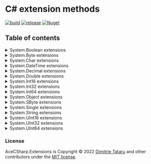 # C# extension methods

[![build](https://github.com/dimitrietataru/ace-csharp-extensions/actions/workflows/build.yml/badge.svg)](https://github.com/dimitrietataru/ace-csharp-extensions/actions/workflows/build.yml)
[![release](https://github.com/dimitrietataru/ace-csharp-extensions/actions/workflows/release.yml/badge.svg)](https://github.com/dimitrietataru/ace-csharp-extensions/actions/workflows/release.yml)
[![Nuget](https://img.shields.io/nuget/v/AceCSharp.Extensions)](https://www.nuget.org/packages/AceCSharp.Extensions)

## Table of contents

<details>
  <summary> System.Boolean extensions </summary>

* ToString
  * [Invariant](https://github.com/dimitrietataru/ace-csharp-extensions/blob/ace/src/Ace.CSharp.Extensions/System.Boolean/Boolean.ToStringInvariant.cs#L5)
  * [Local](https://github.com/dimitrietataru/ace-csharp-extensions/blob/ace/src/Ace.CSharp.Extensions/System.Boolean/Boolean.ToStringLocal.cs#L5)

</details>

<details>
  <summary> System.Byte extensions </summary>

* ToString
  * [Invariant](https://github.com/dimitrietataru/ace-csharp-extensions/blob/ace/src/Ace.CSharp.Extensions/System.Byte/Byte.ToStringInvariant.cs#L5)
  * [Local](https://github.com/dimitrietataru/ace-csharp-extensions/blob/ace/src/Ace.CSharp.Extensions/System.Byte/Byte.ToStringLocal.cs#L5)

</details>

<details>
  <summary> System.Char extensions </summary>

* ToString
  * [Invariant](https://github.com/dimitrietataru/ace-csharp-extensions/blob/ace/src/Ace.CSharp.Extensions/System.Char/Char.ToStringInvariant.cs#L5)
  * [Local](https://github.com/dimitrietataru/ace-csharp-extensions/blob/ace/src/Ace.CSharp.Extensions/System.Char/Char.ToStringLocal.cs#L5)

</details>

<details>
  <summary> System.DateTime extensions </summary>

* ToString
  * [Invariant](https://github.com/dimitrietataru/ace-csharp-extensions/blob/ace/src/Ace.CSharp.Extensions/System.DateTime/DateTime.ToStringInvariant.cs#L5)
  * [Local](https://github.com/dimitrietataru/ace-csharp-extensions/blob/ace/src/Ace.CSharp.Extensions/System.DateTime/DateTime.ToStringLocal.cs#L5)

</details>

<details>
  <summary> System.Decimal extensions </summary>

* ToString
  * [Invariant](https://github.com/dimitrietataru/ace-csharp-extensions/blob/ace/src/Ace.CSharp.Extensions/System.Decimal/Decimal.ToStringInvariant.cs#L5)
  * [Local](https://github.com/dimitrietataru/ace-csharp-extensions/blob/ace/src/Ace.CSharp.Extensions/System.Decimal/Decimal.ToStringLocal.cs#L5)

</details>

<details>
  <summary> System.Double extensions </summary>

* ToString
  * [Invariant](https://github.com/dimitrietataru/ace-csharp-extensions/blob/ace/src/Ace.CSharp.Extensions/System.Double/Double.ToStringInvariant.cs#L5)
  * [Local](https://github.com/dimitrietataru/ace-csharp-extensions/blob/ace/src/Ace.CSharp.Extensions/System.Double/Double.ToStringLocal.cs#L5)

</details>

<details>
  <summary> System.Int16 extensions </summary>

* ToString
  * [Invariant](https://github.com/dimitrietataru/ace-csharp-extensions/blob/ace/src/Ace.CSharp.Extensions/System.Int16/Int16.ToStringInvariant.cs#L5)
  * [Local](https://github.com/dimitrietataru/ace-csharp-extensions/blob/ace/src/Ace.CSharp.Extensions/System.Int16/Int16.ToStringLocal.cs#L5)

</details>

<details>
  <summary> System.Int32 extensions </summary>

* ToString
  * [Invariant](https://github.com/dimitrietataru/ace-csharp-extensions/blob/ace/src/Ace.CSharp.Extensions/System.Int32/Int32.ToStringInvariant.cs#L5)
  * [Local](https://github.com/dimitrietataru/ace-csharp-extensions/blob/ace/src/Ace.CSharp.Extensions/System.Int32/Int32.ToStringLocal.cs#L5)

</details>

<details>
  <summary> System.Int64 extensions </summary>

* ToString
  * [Invariant](https://github.com/dimitrietataru/ace-csharp-extensions/blob/ace/src/Ace.CSharp.Extensions/System.Int64/Int64.ToStringInvariant.cs#L5)
  * [Local](https://github.com/dimitrietataru/ace-csharp-extensions/blob/ace/src/Ace.CSharp.Extensions/System.Int64/Int64.ToStringLocal.cs#L5)

</details>

<details>
  <summary> System.Object extensions </summary>

* To
  * [Boolean](https://github.com/dimitrietataru/ace-csharp-extensions/blob/ace/src/Ace.CSharp.Extensions/System.Object/Object.To.Boolean.cs#L5)
    * [BooleanInvariant](https://github.com/dimitrietataru/ace-csharp-extensions/blob/ace/src/Ace.CSharp.Extensions/System.Object/Object.To.BooleanInvariant.cs#L5)
    * [BooleanLocal](https://github.com/dimitrietataru/ace-csharp-extensions/blob/ace/src/Ace.CSharp.Extensions/System.Object/Object.To.BooleanLocal.cs#L5)
  * [BooleanOrDefault](https://github.com/dimitrietataru/ace-csharp-extensions/blob/ace/src/Ace.CSharp.Extensions/System.Object/Object.To.Boolean.cs#L10)
    * [BooleanOrDefaultInvariant](https://github.com/dimitrietataru/ace-csharp-extensions/blob/ace/src/Ace.CSharp.Extensions/System.Object/Object.To.BooleanInvariant.cs#L10)
    * [BooleanOrDefaultLocal](https://github.com/dimitrietataru/ace-csharp-extensions/blob/ace/src/Ace.CSharp.Extensions/System.Object/Object.To.BooleanLocal.cs#L10)
  * [BooleanOrNull](https://github.com/dimitrietataru/ace-csharp-extensions/blob/ace/src/Ace.CSharp.Extensions/System.Object/Object.To.Boolean.cs#L17)
    * [BooleanOrNullInvariant](https://github.com/dimitrietataru/ace-csharp-extensions/blob/ace/src/Ace.CSharp.Extensions/System.Object/Object.To.BooleanInvariant.cs#L15)
    * [BooleanOrNullLocal](https://github.com/dimitrietataru/ace-csharp-extensions/blob/ace/src/Ace.CSharp.Extensions/System.Object/Object.To.BooleanLocal.cs#L15)
  * [Byte](https://github.com/dimitrietataru/ace-csharp-extensions/blob/ace/src/Ace.CSharp.Extensions/System.Object/Object.To.Byte.cs#L5)
    * [ByteInvariant](https://github.com/dimitrietataru/ace-csharp-extensions/blob/ace/src/Ace.CSharp.Extensions/System.Object/Object.To.ByteInvariant.cs#L5)
    * [ByteLocal](https://github.com/dimitrietataru/ace-csharp-extensions/blob/ace/src/Ace.CSharp.Extensions/System.Object/Object.To.ByteLocal.cs#L5)
  * [ByteOrDefault](https://github.com/dimitrietataru/ace-csharp-extensions/blob/ace/src/Ace.CSharp.Extensions/System.Object/Object.To.Byte.cs#L10)
    * [ByteOrDefaultInvariant](https://github.com/dimitrietataru/ace-csharp-extensions/blob/ace/src/Ace.CSharp.Extensions/System.Object/Object.To.ByteInvariant.cs#L10)
    * [ByteOrDefaultLocal](https://github.com/dimitrietataru/ace-csharp-extensions/blob/ace/src/Ace.CSharp.Extensions/System.Object/Object.To.ByteLocal.cs#L10)
  * [ByteOrNull](https://github.com/dimitrietataru/ace-csharp-extensions/blob/ace/src/Ace.CSharp.Extensions/System.Object/Object.To.Byte.cs#L17)
    * [ByteOrNullInvariant](https://github.com/dimitrietataru/ace-csharp-extensions/blob/ace/src/Ace.CSharp.Extensions/System.Object/Object.To.ByteInvariant.cs#L15)
    * [ByteOrNullLocal](https://github.com/dimitrietataru/ace-csharp-extensions/blob/ace/src/Ace.CSharp.Extensions/System.Object/Object.To.ByteLocal.cs#L15)
  * [Char](https://github.com/dimitrietataru/ace-csharp-extensions/blob/ace/src/Ace.CSharp.Extensions/System.Object/Object.To.Char.cs#L5)
    * [CharInvariant](https://github.com/dimitrietataru/ace-csharp-extensions/blob/ace/src/Ace.CSharp.Extensions/System.Object/Object.To.CharInvariant.cs#L5)
    * [CharLocal](https://github.com/dimitrietataru/ace-csharp-extensions/blob/ace/src/Ace.CSharp.Extensions/System.Object/Object.To.CharLocal.cs#L5)
  * [CharOrDefault](https://github.com/dimitrietataru/ace-csharp-extensions/blob/ace/src/Ace.CSharp.Extensions/System.Object/Object.To.Char.cs#L10)
    * [CharOrDefaultInvariant](https://github.com/dimitrietataru/ace-csharp-extensions/blob/ace/src/Ace.CSharp.Extensions/System.Object/Object.To.CharInvariant.cs#L10)
    * [CharOrDefaultLocal](https://github.com/dimitrietataru/ace-csharp-extensions/blob/ace/src/Ace.CSharp.Extensions/System.Object/Object.To.CharLocal.cs#L10)
  * [CharOrNull](https://github.com/dimitrietataru/ace-csharp-extensions/blob/ace/src/Ace.CSharp.Extensions/System.Object/Object.To.Char.cs#L17)
    * [CharOrNullInvariant](https://github.com/dimitrietataru/ace-csharp-extensions/blob/ace/src/Ace.CSharp.Extensions/System.Object/Object.To.CharInvariant.cs#L15)
    * [CharOrNullLocal](https://github.com/dimitrietataru/ace-csharp-extensions/blob/ace/src/Ace.CSharp.Extensions/System.Object/Object.To.CharLocal.cs#L15)
  * [DateTime](https://github.com/dimitrietataru/ace-csharp-extensions/blob/ace/src/Ace.CSharp.Extensions/System.Object/Object.To.DateTime.cs#L5)
    * [DateTimeInvariant](https://github.com/dimitrietataru/ace-csharp-extensions/blob/ace/src/Ace.CSharp.Extensions/System.Object/Object.To.DateTimeInvariant.cs#L5)
    * [DateTimeLocal](https://github.com/dimitrietataru/ace-csharp-extensions/blob/ace/src/Ace.CSharp.Extensions/System.Object/Object.To.DateTimeLocal.cs#L5)
  * [DateTimeOrDefault](https://github.com/dimitrietataru/ace-csharp-extensions/blob/ace/src/Ace.CSharp.Extensions/System.Object/Object.To.DateTime.cs#L10)
    * [DateTimeOrDefaultInvariant](https://github.com/dimitrietataru/ace-csharp-extensions/blob/ace/src/Ace.CSharp.Extensions/System.Object/Object.To.DateTimeInvariant.cs#L10)
    * [DateTimeOrDefaultLocal](https://github.com/dimitrietataru/ace-csharp-extensions/blob/ace/src/Ace.CSharp.Extensions/System.Object/Object.To.DateTimeLocal.cs#L10)
  * [DateTimeOrNull](https://github.com/dimitrietataru/ace-csharp-extensions/blob/ace/src/Ace.CSharp.Extensions/System.Object/Object.To.DateTime.cs#L17)
    * [DateTimeOrNullInvariant](https://github.com/dimitrietataru/ace-csharp-extensions/blob/ace/src/Ace.CSharp.Extensions/System.Object/Object.To.DateTimeInvariant.cs#L15)
    * [DateTimeOrNullLocal](https://github.com/dimitrietataru/ace-csharp-extensions/blob/ace/src/Ace.CSharp.Extensions/System.Object/Object.To.DateTimeLocal.cs#L15)
  * [Decimal](https://github.com/dimitrietataru/ace-csharp-extensions/blob/ace/src/Ace.CSharp.Extensions/System.Object/Object.To.Decimal.cs#L5)
    * [DecimalInvariant](https://github.com/dimitrietataru/ace-csharp-extensions/blob/ace/src/Ace.CSharp.Extensions/System.Object/Object.To.DecimalInvariant.cs#L5)
    * [DecimalLocal](https://github.com/dimitrietataru/ace-csharp-extensions/blob/ace/src/Ace.CSharp.Extensions/System.Object/Object.To.DecimalLocal.cs#L5)
  * [DecimalOrDefault](https://github.com/dimitrietataru/ace-csharp-extensions/blob/ace/src/Ace.CSharp.Extensions/System.Object/Object.To.Decimal.cs#L10)
    * [DecimalOrDefaultInvariant](https://github.com/dimitrietataru/ace-csharp-extensions/blob/ace/src/Ace.CSharp.Extensions/System.Object/Object.To.DecimalInvariant.cs#L10)
    * [DecimalOrDefaultLocal](https://github.com/dimitrietataru/ace-csharp-extensions/blob/ace/src/Ace.CSharp.Extensions/System.Object/Object.To.DecimalLocal.cs#L10)
  * [DecimalOrNull](https://github.com/dimitrietataru/ace-csharp-extensions/blob/ace/src/Ace.CSharp.Extensions/System.Object/Object.To.Decimal.cs#L17)
    * [DecimalOrNullInvariant](https://github.com/dimitrietataru/ace-csharp-extensions/blob/ace/src/Ace.CSharp.Extensions/System.Object/Object.To.DecimalInvariant.cs#L15)
    * [DecimalOrNullLocal](https://github.com/dimitrietataru/ace-csharp-extensions/blob/ace/src/Ace.CSharp.Extensions/System.Object/Object.To.DecimalLocal.cs#L15)
  * [Double](https://github.com/dimitrietataru/ace-csharp-extensions/blob/ace/src/Ace.CSharp.Extensions/System.Object/Object.To.Double.cs#L5)
    * [DoubleInvariant](https://github.com/dimitrietataru/ace-csharp-extensions/blob/ace/src/Ace.CSharp.Extensions/System.Object/Object.To.DoubleInvariant.cs#L5)
    * [DoubleLocal](https://github.com/dimitrietataru/ace-csharp-extensions/blob/ace/src/Ace.CSharp.Extensions/System.Object/Object.To.DoubleLocal.cs#L5)
  * [DoubleOrDefault](https://github.com/dimitrietataru/ace-csharp-extensions/blob/ace/src/Ace.CSharp.Extensions/System.Object/Object.To.Double.cs#L10)
    * [DoubleOrDefaultInvariant](https://github.com/dimitrietataru/ace-csharp-extensions/blob/ace/src/Ace.CSharp.Extensions/System.Object/Object.To.DoubleInvariant.cs#L10)
    * [DoubleOrDefaultLocal](https://github.com/dimitrietataru/ace-csharp-extensions/blob/ace/src/Ace.CSharp.Extensions/System.Object/Object.To.DoubleLocal.cs#L10)
  * [DoubleOrNull](https://github.com/dimitrietataru/ace-csharp-extensions/blob/ace/src/Ace.CSharp.Extensions/System.Object/Object.To.Double.cs#L17)
    * [DoubleOrNullInvariant](https://github.com/dimitrietataru/ace-csharp-extensions/blob/ace/src/Ace.CSharp.Extensions/System.Object/Object.To.DoubleInvariant.cs#L15)
    * [DoubleOrNullLocal](https://github.com/dimitrietataru/ace-csharp-extensions/blob/ace/src/Ace.CSharp.Extensions/System.Object/Object.To.DoubleLocal.cs#L15)
  * [Int16](https://github.com/dimitrietataru/ace-csharp-extensions/blob/ace/src/Ace.CSharp.Extensions/System.Object/Object.To.Int16.cs#L5)
    * [Int16Invariant](https://github.com/dimitrietataru/ace-csharp-extensions/blob/ace/src/Ace.CSharp.Extensions/System.Object/Object.To.Int16Invariant.cs#L5)
    * [Int16Local](https://github.com/dimitrietataru/ace-csharp-extensions/blob/ace/src/Ace.CSharp.Extensions/System.Object/Object.To.Int16Local.cs#L5)
  * [Int16OrDefault](https://github.com/dimitrietataru/ace-csharp-extensions/blob/ace/src/Ace.CSharp.Extensions/System.Object/Object.To.Int16.cs#L10)
    * [Int16OrDefaultInvariant](https://github.com/dimitrietataru/ace-csharp-extensions/blob/ace/src/Ace.CSharp.Extensions/System.Object/Object.To.Int16Invariant.cs#L10)
    * [Int16OrDefaultLocal](https://github.com/dimitrietataru/ace-csharp-extensions/blob/ace/src/Ace.CSharp.Extensions/System.Object/Object.To.Int16Local.cs#L10)
  * [Int16OrNull](https://github.com/dimitrietataru/ace-csharp-extensions/blob/ace/src/Ace.CSharp.Extensions/System.Object/Object.To.Int16.cs#L17)
    * [Int16OrNullInvariant](https://github.com/dimitrietataru/ace-csharp-extensions/blob/ace/src/Ace.CSharp.Extensions/System.Object/Object.To.Int16Invariant.cs#L15)
    * [Int16OrNullLocal](https://github.com/dimitrietataru/ace-csharp-extensions/blob/ace/src/Ace.CSharp.Extensions/System.Object/Object.To.Int16Local.cs#L15)
  * [Int32](https://github.com/dimitrietataru/ace-csharp-extensions/blob/ace/src/Ace.CSharp.Extensions/System.Object/Object.To.Int32.cs#L5)
    * [Int32Invariant](https://github.com/dimitrietataru/ace-csharp-extensions/blob/ace/src/Ace.CSharp.Extensions/System.Object/Object.To.Int32Invariant.cs#L5)
    * [Int32Local](https://github.com/dimitrietataru/ace-csharp-extensions/blob/ace/src/Ace.CSharp.Extensions/System.Object/Object.To.Int32Local.cs#L5)
  * [Int32OrDefault](https://github.com/dimitrietataru/ace-csharp-extensions/blob/ace/src/Ace.CSharp.Extensions/System.Object/Object.To.Int32.cs#L10)
    * [Int32OrDefaultInvariant](https://github.com/dimitrietataru/ace-csharp-extensions/blob/ace/src/Ace.CSharp.Extensions/System.Object/Object.To.Int32Invariant.cs#L10)
    * [Int32OrDefaultLocal](https://github.com/dimitrietataru/ace-csharp-extensions/blob/ace/src/Ace.CSharp.Extensions/System.Object/Object.To.Int32Local.cs#L10)
  * [Int32OrNull](https://github.com/dimitrietataru/ace-csharp-extensions/blob/ace/src/Ace.CSharp.Extensions/System.Object/Object.To.Int32.cs#L17)
    * [Int32OrNullInvariant](https://github.com/dimitrietataru/ace-csharp-extensions/blob/ace/src/Ace.CSharp.Extensions/System.Object/Object.To.Int32Invariant.cs#L15)
    * [Int32OrNullLocal](https://github.com/dimitrietataru/ace-csharp-extensions/blob/ace/src/Ace.CSharp.Extensions/System.Object/Object.To.Int32Local.cs#L15)
  * [Int64](https://github.com/dimitrietataru/ace-csharp-extensions/blob/ace/src/Ace.CSharp.Extensions/System.Object/Object.To.Int64.cs#L5)
    * [Int64Invariant](https://github.com/dimitrietataru/ace-csharp-extensions/blob/ace/src/Ace.CSharp.Extensions/System.Object/Object.To.Int64Invariant.cs#L5)
    * [Int64Local](https://github.com/dimitrietataru/ace-csharp-extensions/blob/ace/src/Ace.CSharp.Extensions/System.Object/Object.To.Int64Local.cs#L5)
  * [Int64OrDefault](https://github.com/dimitrietataru/ace-csharp-extensions/blob/ace/src/Ace.CSharp.Extensions/System.Object/Object.To.Int64.cs#L10)
    * [Int64OrDefaultInvariant](https://github.com/dimitrietataru/ace-csharp-extensions/blob/ace/src/Ace.CSharp.Extensions/System.Object/Object.To.Int64Invariant.cs#L10)
    * [Int64OrDefaultLocal](https://github.com/dimitrietataru/ace-csharp-extensions/blob/ace/src/Ace.CSharp.Extensions/System.Object/Object.To.Int64Local.cs#L10)
  * [Int64OrNull](https://github.com/dimitrietataru/ace-csharp-extensions/blob/ace/src/Ace.CSharp.Extensions/System.Object/Object.To.Int64.cs#L17)
    * [Int64OrNullInvariant](https://github.com/dimitrietataru/ace-csharp-extensions/blob/ace/src/Ace.CSharp.Extensions/System.Object/Object.To.Int64Invariant.cs#L15)
    * [Int64OrNullLocal](https://github.com/dimitrietataru/ace-csharp-extensions/blob/ace/src/Ace.CSharp.Extensions/System.Object/Object.To.Int64Local.cs#L15)
  * [SByte](https://github.com/dimitrietataru/ace-csharp-extensions/blob/ace/src/Ace.CSharp.Extensions/System.Object/Object.To.SByte.cs#L5)
    * [SByteInvariant](https://github.com/dimitrietataru/ace-csharp-extensions/blob/ace/src/Ace.CSharp.Extensions/System.Object/Object.To.SByteInvariant.cs#L5)
    * [SByteLocal](https://github.com/dimitrietataru/ace-csharp-extensions/blob/ace/src/Ace.CSharp.Extensions/System.Object/Object.To.SByteLocal.cs#L5)
  * [SByteOrDefault](https://github.com/dimitrietataru/ace-csharp-extensions/blob/ace/src/Ace.CSharp.Extensions/System.Object/Object.To.SByte.cs#L10)
    * [SByteOrDefaultInvariant](https://github.com/dimitrietataru/ace-csharp-extensions/blob/ace/src/Ace.CSharp.Extensions/System.Object/Object.To.SByteInvariant.cs#L10)
    * [SByteOrDefaultLocal](https://github.com/dimitrietataru/ace-csharp-extensions/blob/ace/src/Ace.CSharp.Extensions/System.Object/Object.To.SByteLocal.cs#L10)
  * [SByteOrNull](https://github.com/dimitrietataru/ace-csharp-extensions/blob/ace/src/Ace.CSharp.Extensions/System.Object/Object.To.SByte.cs#L17)
    * [SByteOrNullInvariant](https://github.com/dimitrietataru/ace-csharp-extensions/blob/ace/src/Ace.CSharp.Extensions/System.Object/Object.To.SByteInvariant.cs#L15)
    * [SByteOrNullLocal](https://github.com/dimitrietataru/ace-csharp-extensions/blob/ace/src/Ace.CSharp.Extensions/System.Object/Object.To.SByteLocal.cs#L15)
  * [Single](https://github.com/dimitrietataru/ace-csharp-extensions/blob/ace/src/Ace.CSharp.Extensions/System.Object/Object.To.Single.cs#L5)
    * [SingleInvariant](https://github.com/dimitrietataru/ace-csharp-extensions/blob/ace/src/Ace.CSharp.Extensions/System.Object/Object.To.SingleInvariant.cs#L5)
    * [SingleLocal](https://github.com/dimitrietataru/ace-csharp-extensions/blob/ace/src/Ace.CSharp.Extensions/System.Object/Object.To.SingleLocal.cs#L5)
  * [SingleOrDefault](https://github.com/dimitrietataru/ace-csharp-extensions/blob/ace/src/Ace.CSharp.Extensions/System.Object/Object.To.Single.cs#L10)
    * [SingleOrDefaultInvariant](https://github.com/dimitrietataru/ace-csharp-extensions/blob/ace/src/Ace.CSharp.Extensions/System.Object/Object.To.SingleInvariant.cs#L10)
    * [SingleOrDefaultLocal](https://github.com/dimitrietataru/ace-csharp-extensions/blob/ace/src/Ace.CSharp.Extensions/System.Object/Object.To.SingleLocal.cs#L10)
  * [SingleOrNull](https://github.com/dimitrietataru/ace-csharp-extensions/blob/ace/src/Ace.CSharp.Extensions/System.Object/Object.To.Single.cs#L17)
    * [SingleOrNullInvariant](https://github.com/dimitrietataru/ace-csharp-extensions/blob/ace/src/Ace.CSharp.Extensions/System.Object/Object.To.SingleInvariant.cs#L15)
    * [SingleOrNullLocal](https://github.com/dimitrietataru/ace-csharp-extensions/blob/ace/src/Ace.CSharp.Extensions/System.Object/Object.To.SingleLocal.cs#L15)
  * [UInt16](https://github.com/dimitrietataru/ace-csharp-extensions/blob/ace/src/Ace.CSharp.Extensions/System.Object/Object.To.UInt16.cs#L5)
    * [UInt16Invariant](https://github.com/dimitrietataru/ace-csharp-extensions/blob/ace/src/Ace.CSharp.Extensions/System.Object/Object.To.UInt16Invariant.cs#L5)
    * [UInt16Local](https://github.com/dimitrietataru/ace-csharp-extensions/blob/ace/src/Ace.CSharp.Extensions/System.Object/Object.To.UInt16Local.cs#L5)
  * [UInt16OrDefault](https://github.com/dimitrietataru/ace-csharp-extensions/blob/ace/src/Ace.CSharp.Extensions/System.Object/Object.To.UInt16.cs#L10)
    * [UInt16OrDefaultInvariant](https://github.com/dimitrietataru/ace-csharp-extensions/blob/ace/src/Ace.CSharp.Extensions/System.Object/Object.To.UInt16Invariant.cs#L10)
    * [UInt16OrDefaultLocal](https://github.com/dimitrietataru/ace-csharp-extensions/blob/ace/src/Ace.CSharp.Extensions/System.Object/Object.To.UInt16Local.cs#L10)
  * [UInt16OrNull](https://github.com/dimitrietataru/ace-csharp-extensions/blob/ace/src/Ace.CSharp.Extensions/System.Object/Object.To.UInt16.cs#L17)
    * [UInt16OrNullInvariant](https://github.com/dimitrietataru/ace-csharp-extensions/blob/ace/src/Ace.CSharp.Extensions/System.Object/Object.To.UInt16Invariant.cs#L15)
    * [UInt16OrNullLocal](https://github.com/dimitrietataru/ace-csharp-extensions/blob/ace/src/Ace.CSharp.Extensions/System.Object/Object.To.UInt16Local.cs#L15)
  * [UInt32](https://github.com/dimitrietataru/ace-csharp-extensions/blob/ace/src/Ace.CSharp.Extensions/System.Object/Object.To.UInt32.cs#L5)
    * [UInt32Invariant](https://github.com/dimitrietataru/ace-csharp-extensions/blob/ace/src/Ace.CSharp.Extensions/System.Object/Object.To.UInt32Invariant.cs#L5)
    * [UInt32Local](https://github.com/dimitrietataru/ace-csharp-extensions/blob/ace/src/Ace.CSharp.Extensions/System.Object/Object.To.UInt32Local.cs#L5)
  * [UInt32OrDefault](https://github.com/dimitrietataru/ace-csharp-extensions/blob/ace/src/Ace.CSharp.Extensions/System.Object/Object.To.UInt32.cs#L10)
    * [UInt32OrDefaultInvariant](https://github.com/dimitrietataru/ace-csharp-extensions/blob/ace/src/Ace.CSharp.Extensions/System.Object/Object.To.UInt32Invariant.cs#L10)
    * [UInt32OrDefaultLocal](https://github.com/dimitrietataru/ace-csharp-extensions/blob/ace/src/Ace.CSharp.Extensions/System.Object/Object.To.UInt32Local.cs#L10)
  * [UInt32OrNull](https://github.com/dimitrietataru/ace-csharp-extensions/blob/ace/src/Ace.CSharp.Extensions/System.Object/Object.To.UInt32.cs#L17)
    * [UInt32OrNullInvariant](https://github.com/dimitrietataru/ace-csharp-extensions/blob/ace/src/Ace.CSharp.Extensions/System.Object/Object.To.UInt32Invariant.cs#L15)
    * [UInt32OrNullLocal](https://github.com/dimitrietataru/ace-csharp-extensions/blob/ace/src/Ace.CSharp.Extensions/System.Object/Object.To.UInt32Local.cs#L15)
  * [UInt64](https://github.com/dimitrietataru/ace-csharp-extensions/blob/ace/src/Ace.CSharp.Extensions/System.Object/Object.To.UInt64.cs#L5)
    * [UInt64Invariant](https://github.com/dimitrietataru/ace-csharp-extensions/blob/ace/src/Ace.CSharp.Extensions/System.Object/Object.To.UInt64Invariant.cs#L5)
    * [UInt64Local](https://github.com/dimitrietataru/ace-csharp-extensions/blob/ace/src/Ace.CSharp.Extensions/System.Object/Object.To.UInt64Local.cs#L5)
  * [UInt64OrDefault](https://github.com/dimitrietataru/ace-csharp-extensions/blob/ace/src/Ace.CSharp.Extensions/System.Object/Object.To.UInt64.cs#L10)
    * [UInt64OrDefaultInvariant](https://github.com/dimitrietataru/ace-csharp-extensions/blob/ace/src/Ace.CSharp.Extensions/System.Object/Object.To.UInt64Invariant.cs#L10)
    * [UInt64OrDefaultLocal](https://github.com/dimitrietataru/ace-csharp-extensions/blob/ace/src/Ace.CSharp.Extensions/System.Object/Object.To.UInt64Local.cs#L10)
  * [UInt64OrNull](https://github.com/dimitrietataru/ace-csharp-extensions/blob/ace/src/Ace.CSharp.Extensions/System.Object/Object.To.UInt64.cs#L17)
    * [UInt64OrNullInvariant](https://github.com/dimitrietataru/ace-csharp-extensions/blob/ace/src/Ace.CSharp.Extensions/System.Object/Object.To.UInt64Invariant.cs#L15)
    * [UInt64OrNullLocal](https://github.com/dimitrietataru/ace-csharp-extensions/blob/ace/src/Ace.CSharp.Extensions/System.Object/Object.To.UInt64Local.cs#L15)
</details>

<details>
  <summary> System.SByte extensions </summary>

* ToString
  * [Invariant](https://github.com/dimitrietataru/ace-csharp-extensions/blob/ace/src/Ace.CSharp.Extensions/System.SByte/SByte.ToStringInvariant.cs#L5)
  * [Local](https://github.com/dimitrietataru/ace-csharp-extensions/blob/ace/src/Ace.CSharp.Extensions/System.SByte/SByte.ToStringLocal.cs#L5)

</details>

<details>
  <summary> System.Single extensions </summary>

* ToString
  * [Invariant](https://github.com/dimitrietataru/ace-csharp-extensions/blob/ace/src/Ace.CSharp.Extensions/System.Single/Single.ToStringInvariant.cs#L5)
  * [Local](https://github.com/dimitrietataru/ace-csharp-extensions/blob/ace/src/Ace.CSharp.Extensions/System.Single/Single.ToStringLocal.cs#L5)

</details>

<details>
  <summary> System.String extensions </summary>

* Contains
  * [Ordinal](https://github.com/dimitrietataru/ace-csharp-extensions/blob/ace/src/Ace.CSharp.Extensions/System.String/String.ContainsOrdinal.cs#L5)
  * [OrdinalIgnoreCase](https://github.com/dimitrietataru/ace-csharp-extensions/blob/ace/src/Ace.CSharp.Extensions/System.String/String.ContainsOrdinalIgnoreCase.cs#L5)
* EndsWith
  * [Ordinal](https://github.com/dimitrietataru/ace-csharp-extensions/blob/ace/src/Ace.CSharp.Extensions/System.String/String.EndsWithOrdinal.cs#L5)
  * [OrdinalIgnoreCase](https://github.com/dimitrietataru/ace-csharp-extensions/blob/ace/src/Ace.CSharp.Extensions/System.String/String.EndsWithOrdinalIgnoreCase.cs#L5)
* Equals
  * [Ordinal](https://github.com/dimitrietataru/ace-csharp-extensions/blob/ace/src/Ace.CSharp.Extensions/System.String/String.EqualsOrdinal.cs#L5)
  * [OrdinalIgnoreCase](https://github.com/dimitrietataru/ace-csharp-extensions/blob/ace/src/Ace.CSharp.Extensions/System.String/String.EqualsOrdinalIgnoreCase.cs#L5)
* Format
  * [Invariant](https://github.com/dimitrietataru/ace-csharp-extensions/blob/ace/src/Ace.CSharp.Extensions/System.String/String.FormatInvariant.cs#L5)
  * [Local](https://github.com/dimitrietataru/ace-csharp-extensions/blob/ace/src/Ace.CSharp.Extensions/System.String/String.FormatLocal.cs#L5)
* IndexOf
  * [Ordinal](https://github.com/dimitrietataru/ace-csharp-extensions/blob/ace/src/Ace.CSharp.Extensions/System.String/String.IndexOfOrdinal.cs#L5)
  * [OrdinalIgnoreCase](https://github.com/dimitrietataru/ace-csharp-extensions/blob/ace/src/Ace.CSharp.Extensions/System.String/String.IndexOfOrdinalIgnoreCase.cs#L5)
* Replace
  * [Ordinal](https://github.com/dimitrietataru/ace-csharp-extensions/blob/ace/src/Ace.CSharp.Extensions/System.String/String.ReplaceOrdinal.cs#L5)
  * [OrdinalIgnoreCase](https://github.com/dimitrietataru/ace-csharp-extensions/blob/ace/src/Ace.CSharp.Extensions/System.String/String.ReplaceOrdinalIgnoreCase.cs#L5)
* StartsWith
  * [Ordinal](https://github.com/dimitrietataru/ace-csharp-extensions/blob/ace/src/Ace.CSharp.Extensions/System.String/String.StartsWithOrdinal.cs#L5)
  * [OrdinalIgnoreCase](https://github.com/dimitrietataru/ace-csharp-extensions/blob/ace/src/Ace.CSharp.Extensions/System.String/String.StartsWithOrdinalIgnoreCase.cs#L5)
* To
  * [Boolean](https://github.com/dimitrietataru/ace-csharp-extensions/blob/ace/src/Ace.CSharp.Extensions/System.String/String.To.Boolean.cs#L5)
    * [BooleanInvariant](https://github.com/dimitrietataru/ace-csharp-extensions/blob/ace/src/Ace.CSharp.Extensions/System.String/String.To.BooleanInvariant.cs#L5)
    * [BooleanLocal](https://github.com/dimitrietataru/ace-csharp-extensions/blob/ace/src/Ace.CSharp.Extensions/System.String/String.To.BooleanLocal.cs#L5)
  * [BooleanOrDefault](https://github.com/dimitrietataru/ace-csharp-extensions/blob/ace/src/Ace.CSharp.Extensions/System.String/String.To.Boolean.cs#L10)
    * [BooleanOrDefaultInvariant](https://github.com/dimitrietataru/ace-csharp-extensions/blob/ace/src/Ace.CSharp.Extensions/System.String/String.To.BooleanInvariant.cs#L10)
    * [BooleanOrDefaultLocal](https://github.com/dimitrietataru/ace-csharp-extensions/blob/ace/src/Ace.CSharp.Extensions/System.String/String.To.BooleanLocal.cs#L10)
  * [BooleanOrNull](https://github.com/dimitrietataru/ace-csharp-extensions/blob/ace/src/Ace.CSharp.Extensions/System.String/String.To.Boolean.cs#L17)
    * [BooleanOrNullInvariant](https://github.com/dimitrietataru/ace-csharp-extensions/blob/ace/src/Ace.CSharp.Extensions/System.String/String.To.BooleanInvariant.cs#L15)
    * [BooleanOrNullLocal](https://github.com/dimitrietataru/ace-csharp-extensions/blob/ace/src/Ace.CSharp.Extensions/System.String/String.To.BooleanLocal.cs#L15)
  * [Byte](https://github.com/dimitrietataru/ace-csharp-extensions/blob/ace/src/Ace.CSharp.Extensions/System.String/String.To.Byte.cs#L5)
    * [ByteInvariant](https://github.com/dimitrietataru/ace-csharp-extensions/blob/ace/src/Ace.CSharp.Extensions/System.String/String.To.ByteInvariant.cs#L5)
    * [ByteLocal](https://github.com/dimitrietataru/ace-csharp-extensions/blob/ace/src/Ace.CSharp.Extensions/System.String/String.To.ByteLocal.cs#L5)
  * [ByteOrDefault](https://github.com/dimitrietataru/ace-csharp-extensions/blob/ace/src/Ace.CSharp.Extensions/System.String/String.To.Byte.cs#L10)
    * [ByteOrDefaultInvariant](https://github.com/dimitrietataru/ace-csharp-extensions/blob/ace/src/Ace.CSharp.Extensions/System.String/String.To.ByteInvariant.cs#L10)
    * [ByteOrDefaultLocal](https://github.com/dimitrietataru/ace-csharp-extensions/blob/ace/src/Ace.CSharp.Extensions/System.String/String.To.ByteLocal.cs#L10)
  * [ByteOrNull](https://github.com/dimitrietataru/ace-csharp-extensions/blob/ace/src/Ace.CSharp.Extensions/System.String/String.To.Byte.cs#L17)
    * [ByteOrNullInvariant](https://github.com/dimitrietataru/ace-csharp-extensions/blob/ace/src/Ace.CSharp.Extensions/System.String/String.To.ByteInvariant.cs#L15)
    * [ByteOrNullLocal](https://github.com/dimitrietataru/ace-csharp-extensions/blob/ace/src/Ace.CSharp.Extensions/System.String/String.To.ByteLocal.cs#L15)
  * [Char](https://github.com/dimitrietataru/ace-csharp-extensions/blob/ace/src/Ace.CSharp.Extensions/System.String/String.To.Char.cs#L5)
    * [CharInvariant](https://github.com/dimitrietataru/ace-csharp-extensions/blob/ace/src/Ace.CSharp.Extensions/System.String/String.To.CharInvariant.cs#L5)
    * [CharLocal](https://github.com/dimitrietataru/ace-csharp-extensions/blob/ace/src/Ace.CSharp.Extensions/System.String/String.To.CharLocal.cs#L5)
  * [CharOrDefault](https://github.com/dimitrietataru/ace-csharp-extensions/blob/ace/src/Ace.CSharp.Extensions/System.String/String.To.Char.cs#L10)
    * [CharOrDefaultInvariant](https://github.com/dimitrietataru/ace-csharp-extensions/blob/ace/src/Ace.CSharp.Extensions/System.String/String.To.CharInvariant.cs#L10)
    * [CharOrDefaultLocal](https://github.com/dimitrietataru/ace-csharp-extensions/blob/ace/src/Ace.CSharp.Extensions/System.String/String.To.CharLocal.cs#L10)
  * [CharOrNull](https://github.com/dimitrietataru/ace-csharp-extensions/blob/ace/src/Ace.CSharp.Extensions/System.String/String.To.Char.cs#L17)
    * [CharOrNullInvariant](https://github.com/dimitrietataru/ace-csharp-extensions/blob/ace/src/Ace.CSharp.Extensions/System.String/String.To.CharInvariant.cs#L15)
    * [CharOrNullLocal](https://github.com/dimitrietataru/ace-csharp-extensions/blob/ace/src/Ace.CSharp.Extensions/System.String/String.To.CharLocal.cs#L15)
  * [DateTime](https://github.com/dimitrietataru/ace-csharp-extensions/blob/ace/src/Ace.CSharp.Extensions/System.String/String.To.DateTime.cs#L5)
    * [DateTimeInvariant](https://github.com/dimitrietataru/ace-csharp-extensions/blob/ace/src/Ace.CSharp.Extensions/System.String/String.To.DateTimeInvariant.cs#L5)
    * [DateTimeLocal](https://github.com/dimitrietataru/ace-csharp-extensions/blob/ace/src/Ace.CSharp.Extensions/System.String/String.To.DateTimeLocal.cs#L5)
  * [DateTimeOrDefault](https://github.com/dimitrietataru/ace-csharp-extensions/blob/ace/src/Ace.CSharp.Extensions/System.String/String.To.DateTime.cs#L10)
    * [DateTimeOrDefaultInvariant](https://github.com/dimitrietataru/ace-csharp-extensions/blob/ace/src/Ace.CSharp.Extensions/System.String/String.To.DateTimeInvariant.cs#L10)
    * [DateTimeOrDefaultLocal](https://github.com/dimitrietataru/ace-csharp-extensions/blob/ace/src/Ace.CSharp.Extensions/System.String/String.To.DateTimeLocal.cs#L10)
  * [DateTimeOrNull](https://github.com/dimitrietataru/ace-csharp-extensions/blob/ace/src/Ace.CSharp.Extensions/System.String/String.To.DateTime.cs#L17)
    * [DateTimeOrNullInvariant](https://github.com/dimitrietataru/ace-csharp-extensions/blob/ace/src/Ace.CSharp.Extensions/System.String/String.To.DateTimeInvariant.cs#L15)
    * [DateTimeOrNullLocal](https://github.com/dimitrietataru/ace-csharp-extensions/blob/ace/src/Ace.CSharp.Extensions/System.String/String.To.DateTimeLocal.cs#L15)
  * [Decimal](https://github.com/dimitrietataru/ace-csharp-extensions/blob/ace/src/Ace.CSharp.Extensions/System.String/String.To.Decimal.cs#L5)
    * [DecimalInvariant](https://github.com/dimitrietataru/ace-csharp-extensions/blob/ace/src/Ace.CSharp.Extensions/System.String/String.To.DecimalInvariant.cs#L5)
    * [DecimalLocal](https://github.com/dimitrietataru/ace-csharp-extensions/blob/ace/src/Ace.CSharp.Extensions/System.String/String.To.DecimalLocal.cs#L5)
  * [DecimalOrDefault](https://github.com/dimitrietataru/ace-csharp-extensions/blob/ace/src/Ace.CSharp.Extensions/System.String/String.To.Decimal.cs#L10)
    * [DecimalOrDefaultInvariant](https://github.com/dimitrietataru/ace-csharp-extensions/blob/ace/src/Ace.CSharp.Extensions/System.String/String.To.DecimalInvariant.cs#L10)
    * [DecimalOrDefaultLocal](https://github.com/dimitrietataru/ace-csharp-extensions/blob/ace/src/Ace.CSharp.Extensions/System.String/String.To.DecimalLocal.cs#L10)
  * [DecimalOrNull](https://github.com/dimitrietataru/ace-csharp-extensions/blob/ace/src/Ace.CSharp.Extensions/System.String/String.To.Decimal.cs#L17)
    * [DecimalOrNullInvariant](https://github.com/dimitrietataru/ace-csharp-extensions/blob/ace/src/Ace.CSharp.Extensions/System.String/String.To.DecimalInvariant.cs#L15)
    * [DecimalOrNullLocal](https://github.com/dimitrietataru/ace-csharp-extensions/blob/ace/src/Ace.CSharp.Extensions/System.String/String.To.DecimalLocal.cs#L15)
  * [Double](https://github.com/dimitrietataru/ace-csharp-extensions/blob/ace/src/Ace.CSharp.Extensions/System.String/String.To.Double.cs#L5)
    * [DoubleInvariant](https://github.com/dimitrietataru/ace-csharp-extensions/blob/ace/src/Ace.CSharp.Extensions/System.String/String.To.DoubleInvariant.cs#L5)
    * [DoubleLocal](https://github.com/dimitrietataru/ace-csharp-extensions/blob/ace/src/Ace.CSharp.Extensions/System.String/String.To.DoubleLocal.cs#L5)
  * [DoubleOrDefault](https://github.com/dimitrietataru/ace-csharp-extensions/blob/ace/src/Ace.CSharp.Extensions/System.String/String.To.Double.cs#L10)
    * [DoubleOrDefaultInvariant](https://github.com/dimitrietataru/ace-csharp-extensions/blob/ace/src/Ace.CSharp.Extensions/System.String/String.To.DoubleInvariant.cs#L10)
    * [DoubleOrDefaultLocal](https://github.com/dimitrietataru/ace-csharp-extensions/blob/ace/src/Ace.CSharp.Extensions/System.String/String.To.DoubleLocal.cs#L10)
  * [DoubleOrNull](https://github.com/dimitrietataru/ace-csharp-extensions/blob/ace/src/Ace.CSharp.Extensions/System.String/String.To.Double.cs#L17)
    * [DoubleOrNullInvariant](https://github.com/dimitrietataru/ace-csharp-extensions/blob/ace/src/Ace.CSharp.Extensions/System.String/String.To.DoubleInvariant.cs#L15)
    * [DoubleOrNullLocal](https://github.com/dimitrietataru/ace-csharp-extensions/blob/ace/src/Ace.CSharp.Extensions/System.String/String.To.DoubleLocal.cs#L15)
  * [Int16](https://github.com/dimitrietataru/ace-csharp-extensions/blob/ace/src/Ace.CSharp.Extensions/System.String/String.To.Int16.cs#L5)
    * [Int16Invariant](https://github.com/dimitrietataru/ace-csharp-extensions/blob/ace/src/Ace.CSharp.Extensions/System.String/String.To.Int16Invariant.cs#L5)
    * [Int16Local](https://github.com/dimitrietataru/ace-csharp-extensions/blob/ace/src/Ace.CSharp.Extensions/System.String/String.To.Int16Local.cs#L5)
  * [Int16OrDefault](https://github.com/dimitrietataru/ace-csharp-extensions/blob/ace/src/Ace.CSharp.Extensions/System.String/String.To.Int16.cs#L10)
    * [Int16OrDefaultInvariant](https://github.com/dimitrietataru/ace-csharp-extensions/blob/ace/src/Ace.CSharp.Extensions/System.String/String.To.Int16Invariant.cs#L10)
    * [Int16OrDefaultLocal](https://github.com/dimitrietataru/ace-csharp-extensions/blob/ace/src/Ace.CSharp.Extensions/System.String/String.To.Int16Local.cs#L10)
  * [Int16OrNull](https://github.com/dimitrietataru/ace-csharp-extensions/blob/ace/src/Ace.CSharp.Extensions/System.String/String.To.Int16.cs#L17)
    * [Int16OrNullInvariant](https://github.com/dimitrietataru/ace-csharp-extensions/blob/ace/src/Ace.CSharp.Extensions/System.String/String.To.Int16Invariant.cs#L15)
    * [Int16OrNullLocal](https://github.com/dimitrietataru/ace-csharp-extensions/blob/ace/src/Ace.CSharp.Extensions/System.String/String.To.Int16Local.cs#L15)
  * [Int32](https://github.com/dimitrietataru/ace-csharp-extensions/blob/ace/src/Ace.CSharp.Extensions/System.String/String.To.Int32.cs#L5)
    * [Int32Invariant](https://github.com/dimitrietataru/ace-csharp-extensions/blob/ace/src/Ace.CSharp.Extensions/System.String/String.To.Int32Invariant.cs#L5)
    * [Int32Local](https://github.com/dimitrietataru/ace-csharp-extensions/blob/ace/src/Ace.CSharp.Extensions/System.String/String.To.Int32Local.cs#L5)
  * [Int32OrDefault](https://github.com/dimitrietataru/ace-csharp-extensions/blob/ace/src/Ace.CSharp.Extensions/System.String/String.To.Int32.cs#L10)
    * [Int32OrDefaultInvariant](https://github.com/dimitrietataru/ace-csharp-extensions/blob/ace/src/Ace.CSharp.Extensions/System.String/String.To.Int32Invariant.cs#L10)
    * [Int32OrDefaultLocal](https://github.com/dimitrietataru/ace-csharp-extensions/blob/ace/src/Ace.CSharp.Extensions/System.String/String.To.Int32Local.cs#L10)
  * [Int32OrNull](https://github.com/dimitrietataru/ace-csharp-extensions/blob/ace/src/Ace.CSharp.Extensions/System.String/String.To.Int32.cs#L17)
    * [Int32OrNullInvariant](https://github.com/dimitrietataru/ace-csharp-extensions/blob/ace/src/Ace.CSharp.Extensions/System.String/String.To.Int32Invariant.cs#L15)
    * [Int32OrNullLocal](https://github.com/dimitrietataru/ace-csharp-extensions/blob/ace/src/Ace.CSharp.Extensions/System.String/String.To.Int32Local.cs#L15)
  * [Int64](https://github.com/dimitrietataru/ace-csharp-extensions/blob/ace/src/Ace.CSharp.Extensions/System.String/String.To.Int64.cs#L5)
    * [Int64Invariant](https://github.com/dimitrietataru/ace-csharp-extensions/blob/ace/src/Ace.CSharp.Extensions/System.String/String.To.Int64Invariant.cs#L5)
    * [Int64Local](https://github.com/dimitrietataru/ace-csharp-extensions/blob/ace/src/Ace.CSharp.Extensions/System.String/String.To.Int64Local.cs#L5)
  * [Int64OrDefault](https://github.com/dimitrietataru/ace-csharp-extensions/blob/ace/src/Ace.CSharp.Extensions/System.String/String.To.Int64.cs#L10)
    * [Int64OrDefaultInvariant](https://github.com/dimitrietataru/ace-csharp-extensions/blob/ace/src/Ace.CSharp.Extensions/System.String/String.To.Int64Invariant.cs#L10)
    * [Int64OrDefaultLocal](https://github.com/dimitrietataru/ace-csharp-extensions/blob/ace/src/Ace.CSharp.Extensions/System.String/String.To.Int64Local.cs#L10)
  * [Int64OrNull](https://github.com/dimitrietataru/ace-csharp-extensions/blob/ace/src/Ace.CSharp.Extensions/System.String/String.To.Int64.cs#L17)
    * [Int64OrNullInvariant](https://github.com/dimitrietataru/ace-csharp-extensions/blob/ace/src/Ace.CSharp.Extensions/System.String/String.To.Int64Invariant.cs#L15)
    * [Int64OrNullLocal](https://github.com/dimitrietataru/ace-csharp-extensions/blob/ace/src/Ace.CSharp.Extensions/System.String/String.To.Int64Local.cs#L15)
  * [SByte](https://github.com/dimitrietataru/ace-csharp-extensions/blob/ace/src/Ace.CSharp.Extensions/System.String/String.To.SByte.cs#L5)
    * [SByteInvariant](https://github.com/dimitrietataru/ace-csharp-extensions/blob/ace/src/Ace.CSharp.Extensions/System.String/String.To.SByteInvariant.cs#L5)
    * [SByteLocal](https://github.com/dimitrietataru/ace-csharp-extensions/blob/ace/src/Ace.CSharp.Extensions/System.String/String.To.SByteLocal.cs#L5)
  * [SByteOrDefault](https://github.com/dimitrietataru/ace-csharp-extensions/blob/ace/src/Ace.CSharp.Extensions/System.String/String.To.SByte.cs#L10)
    * [SByteOrDefaultInvariant](https://github.com/dimitrietataru/ace-csharp-extensions/blob/ace/src/Ace.CSharp.Extensions/System.String/String.To.SByteInvariant.cs#L10)
    * [SByteOrDefaultLocal](https://github.com/dimitrietataru/ace-csharp-extensions/blob/ace/src/Ace.CSharp.Extensions/System.String/String.To.SByteLocal.cs#L10)
  * [SByteOrNull](https://github.com/dimitrietataru/ace-csharp-extensions/blob/ace/src/Ace.CSharp.Extensions/System.String/String.To.SByte.cs#L17)
    * [SByteOrNullInvariant](https://github.com/dimitrietataru/ace-csharp-extensions/blob/ace/src/Ace.CSharp.Extensions/System.String/String.To.SByteInvariant.cs#L15)
    * [SByteOrNullLocal](https://github.com/dimitrietataru/ace-csharp-extensions/blob/ace/src/Ace.CSharp.Extensions/System.String/String.To.SByteLocal.cs#L15)
  * [Single](https://github.com/dimitrietataru/ace-csharp-extensions/blob/ace/src/Ace.CSharp.Extensions/System.String/String.To.Single.cs#L5)
    * [SingleInvariant](https://github.com/dimitrietataru/ace-csharp-extensions/blob/ace/src/Ace.CSharp.Extensions/System.String/String.To.SingleInvariant.cs#L5)
    * [SingleLocal](https://github.com/dimitrietataru/ace-csharp-extensions/blob/ace/src/Ace.CSharp.Extensions/System.String/String.To.SingleLocal.cs#L5)
  * [SingleOrDefault](https://github.com/dimitrietataru/ace-csharp-extensions/blob/ace/src/Ace.CSharp.Extensions/System.String/String.To.Single.cs#L10)
    * [SingleOrDefaultInvariant](https://github.com/dimitrietataru/ace-csharp-extensions/blob/ace/src/Ace.CSharp.Extensions/System.String/String.To.SingleInvariant.cs#L10)
    * [SingleOrDefaultLocal](https://github.com/dimitrietataru/ace-csharp-extensions/blob/ace/src/Ace.CSharp.Extensions/System.String/String.To.SingleLocal.cs#L10)
  * [SingleOrNull](https://github.com/dimitrietataru/ace-csharp-extensions/blob/ace/src/Ace.CSharp.Extensions/System.String/String.To.Single.cs#L17)
    * [SingleOrNullInvariant](https://github.com/dimitrietataru/ace-csharp-extensions/blob/ace/src/Ace.CSharp.Extensions/System.String/String.To.SingleInvariant.cs#L15)
    * [SingleOrNullLocal](https://github.com/dimitrietataru/ace-csharp-extensions/blob/ace/src/Ace.CSharp.Extensions/System.String/String.To.SingleLocal.cs#L15)
  * [UInt16](https://github.com/dimitrietataru/ace-csharp-extensions/blob/ace/src/Ace.CSharp.Extensions/System.String/String.To.UInt16.cs#L5)
    * [UInt16Invariant](https://github.com/dimitrietataru/ace-csharp-extensions/blob/ace/src/Ace.CSharp.Extensions/System.String/String.To.UInt16Invariant.cs#L5)
    * [UInt16Local](https://github.com/dimitrietataru/ace-csharp-extensions/blob/ace/src/Ace.CSharp.Extensions/System.String/String.To.UInt16Local.cs#L5)
  * [UInt16OrDefault](https://github.com/dimitrietataru/ace-csharp-extensions/blob/ace/src/Ace.CSharp.Extensions/System.String/String.To.UInt16.cs#L10)
    * [UInt16OrDefaultInvariant](https://github.com/dimitrietataru/ace-csharp-extensions/blob/ace/src/Ace.CSharp.Extensions/System.String/String.To.UInt16Invariant.cs#L10)
    * [UInt16OrDefaultLocal](https://github.com/dimitrietataru/ace-csharp-extensions/blob/ace/src/Ace.CSharp.Extensions/System.String/String.To.UInt16Local.cs#L10)
  * [UInt16OrNull](https://github.com/dimitrietataru/ace-csharp-extensions/blob/ace/src/Ace.CSharp.Extensions/System.String/String.To.UInt16.cs#L17)
    * [UInt16OrNullInvariant](https://github.com/dimitrietataru/ace-csharp-extensions/blob/ace/src/Ace.CSharp.Extensions/System.String/String.To.UInt16Invariant.cs#L15)
    * [UInt16OrNullLocal](https://github.com/dimitrietataru/ace-csharp-extensions/blob/ace/src/Ace.CSharp.Extensions/System.String/String.To.UInt16Local.cs#L15)
  * [UInt32](https://github.com/dimitrietataru/ace-csharp-extensions/blob/ace/src/Ace.CSharp.Extensions/System.String/String.To.UInt32.cs#L5)
    * [UInt32Invariant](https://github.com/dimitrietataru/ace-csharp-extensions/blob/ace/src/Ace.CSharp.Extensions/System.String/String.To.UInt32Invariant.cs#L5)
    * [UInt32Local](https://github.com/dimitrietataru/ace-csharp-extensions/blob/ace/src/Ace.CSharp.Extensions/System.String/String.To.UInt32Local.cs#L5)
  * [UInt32OrDefault](https://github.com/dimitrietataru/ace-csharp-extensions/blob/ace/src/Ace.CSharp.Extensions/System.String/String.To.UInt32.cs#L10)
    * [UInt32OrDefaultInvariant](https://github.com/dimitrietataru/ace-csharp-extensions/blob/ace/src/Ace.CSharp.Extensions/System.String/String.To.UInt32Invariant.cs#L10)
    * [UInt32OrDefaultLocal](https://github.com/dimitrietataru/ace-csharp-extensions/blob/ace/src/Ace.CSharp.Extensions/System.String/String.To.UInt32Local.cs#L10)
  * [UInt32OrNull](https://github.com/dimitrietataru/ace-csharp-extensions/blob/ace/src/Ace.CSharp.Extensions/System.String/String.To.UInt32.cs#L17)
    * [UInt32OrNullInvariant](https://github.com/dimitrietataru/ace-csharp-extensions/blob/ace/src/Ace.CSharp.Extensions/System.String/String.To.UInt32Invariant.cs#L15)
    * [UInt32OrNullLocal](https://github.com/dimitrietataru/ace-csharp-extensions/blob/ace/src/Ace.CSharp.Extensions/System.String/String.To.UInt32Local.cs#L15)
  * [UInt64](https://github.com/dimitrietataru/ace-csharp-extensions/blob/ace/src/Ace.CSharp.Extensions/System.String/String.To.UInt64.cs#L5)
    * [UInt64Invariant](https://github.com/dimitrietataru/ace-csharp-extensions/blob/ace/src/Ace.CSharp.Extensions/System.String/String.To.UInt64Invariant.cs#L5)
    * [UInt64Local](https://github.com/dimitrietataru/ace-csharp-extensions/blob/ace/src/Ace.CSharp.Extensions/System.String/String.To.UInt64Local.cs#L5)
  * [UInt64OrDefault](https://github.com/dimitrietataru/ace-csharp-extensions/blob/ace/src/Ace.CSharp.Extensions/System.String/String.To.UInt64.cs#L10)
    * [UInt64OrDefaultInvariant](https://github.com/dimitrietataru/ace-csharp-extensions/blob/ace/src/Ace.CSharp.Extensions/System.String/String.To.UInt64Invariant.cs#L10)
    * [UInt64OrDefaultLocal](https://github.com/dimitrietataru/ace-csharp-extensions/blob/ace/src/Ace.CSharp.Extensions/System.String/String.To.UInt64Local.cs#L10)
  * [UInt64OrNull](https://github.com/dimitrietataru/ace-csharp-extensions/blob/ace/src/Ace.CSharp.Extensions/System.String/String.To.UInt64.cs#L17)
    * [UInt64OrNullInvariant](https://github.com/dimitrietataru/ace-csharp-extensions/blob/ace/src/Ace.CSharp.Extensions/System.String/String.To.UInt64Invariant.cs#L15)
    * [UInt64OrNullLocal](https://github.com/dimitrietataru/ace-csharp-extensions/blob/ace/src/Ace.CSharp.Extensions/System.String/String.To.UInt64Local.cs#L15)
* ToLower
  * [Local](https://github.com/dimitrietataru/ace-csharp-extensions/blob/ace/src/Ace.CSharp.Extensions/System.String/String.ToLowerLocal.cs#L5)
* ToUpper
  * [Local](https://github.com/dimitrietataru/ace-csharp-extensions/blob/ace/src/Ace.CSharp.Extensions/System.String/String.ToUpperLocal.cs#L5)

</details>

<details>
  <summary> System.UInt16 extensions </summary>

* ToString
  * [Invariant](https://github.com/dimitrietataru/ace-csharp-extensions/blob/ace/src/Ace.CSharp.Extensions/System.UInt16/UInt16.ToStringInvariant.cs#L5)
  * [Local](https://github.com/dimitrietataru/ace-csharp-extensions/blob/ace/src/Ace.CSharp.Extensions/System.UInt16/UInt16.ToStringLocal.cs#L5)

</details>

<details>
  <summary> System.UInt32 extensions </summary>

* ToString
  * [Invariant](https://github.com/dimitrietataru/ace-csharp-extensions/blob/ace/src/Ace.CSharp.Extensions/System.UInt32/UInt32.ToStringInvariant.cs#L5)
  * [Local](https://github.com/dimitrietataru/ace-csharp-extensions/blob/ace/src/Ace.CSharp.Extensions/System.UInt32/UInt32.ToStringLocal.cs#L5)

</details>

<details>
  <summary> System.UInt64 extensions </summary>

* ToString
  * [Invariant](https://github.com/dimitrietataru/ace-csharp-extensions/blob/ace/src/Ace.CSharp.Extensions/System.UInt64/UInt64.ToStringInvariant.cs#L5)
  * [Local](https://github.com/dimitrietataru/ace-csharp-extensions/blob/ace/src/Ace.CSharp.Extensions/System.UInt64/UInt64.ToStringLocal.cs#L5)

</details>

### License
AceCSharp.Extensions is Copyright © 2022 [Dimitrie Tataru](https://github.com/dimitrietataru) and other contributors under the [MIT license](https://github.com/dimitrietataru/ace-csharp-extensions/blob/ace/LICENSE.txt).

